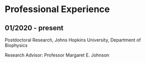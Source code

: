 
# Professional Experience 
## 01/2020 - present
Postdoctoral Research, Johns Hopkins University, Department of Biophysics

Research Advisor: Professor Margaret E. Johnson
